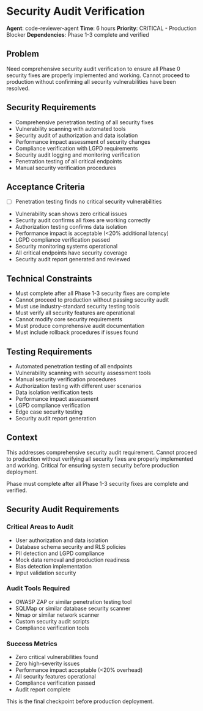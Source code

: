 # Security Audit Verification

**Agent**: code-reviewer-agent
**Time**: 6 hours
**Priority**: CRITICAL - Production Blocker
**Dependencies**: Phase 1-3 complete and verified

## Problem

Need comprehensive security audit verification to ensure all Phase 0 security fixes are properly implemented and working. Cannot proceed to production without confirming all security vulnerabilities have been resolved.

## Security Requirements

- Comprehensive penetration testing of all security fixes
- Vulnerability scanning with automated tools
- Security audit of authorization and data isolation
- Performance impact assessment of security changes
- Compliance verification with LGPD requirements
- Security audit logging and monitoring verification
- Penetration testing of all critical endpoints
- Manual security verification procedures

## Acceptance Criteria

- [ ] Penetration testing finds no critical security vulnerabilities
- Vulnerability scan shows zero critical issues
- Security audit confirms all fixes are working correctly
- Authorization testing confirms data isolation
- Performance impact is acceptable (<20% additional latency)
- LGPD compliance verification passed
- Security monitoring systems operational
- All critical endpoints have security coverage
- Security audit report generated and reviewed

## Technical Constraints

- Must complete after all Phase 1-3 security fixes are complete
- Cannot proceed to production without passing security audit
- Must use industry-standard security testing tools
- Must verify all security features are operational
- Cannot modify core security requirements
- Must produce comprehensive audit documentation
- Must include rollback procedures if issues found

## Testing Requirements

- Automated penetration testing of all endpoints
- Vulnerability scanning with security assessment tools
- Manual security verification procedures
- Authorization testing with different user scenarios
- Data isolation verification tests
- Performance impact assessment
- LGPD compliance verification
- Edge case security testing
- Security audit report generation

## Context

This addresses comprehensive security audit requirement. Cannot proceed to production without verifying all security fixes are properly implemented and working. Critical for ensuring system security before production deployment.

Phase must complete after all Phase 1-3 security fixes are complete and verified.

## Security Audit Requirements

### Critical Areas to Audit

- User authorization and data isolation
- Database schema security and RLS policies
- PII detection and LGPD compliance
- Mock data removal and production readiness
- Bias detection implementation
- Input validation security

### Audit Tools Required

- OWASP ZAP or similar penetration testing tool
- SQLMap or similar database security scanner
- Nmap or similar network scanner
- Custom security audit scripts
- Compliance verification tools

### Success Metrics

- Zero critical vulnerabilities found
- Zero high-severity issues
- Performance impact acceptable (<20% overhead)
- All security features operational
- Compliance verification passed
- Audit report complete

This is the final checkpoint before production deployment.
